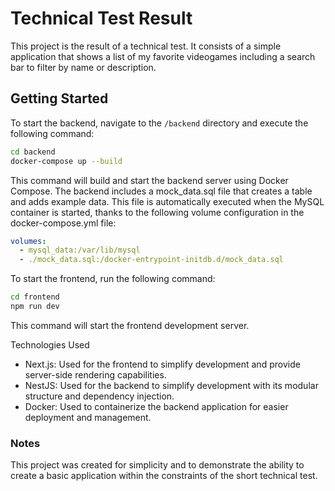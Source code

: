 # Technical Test Result

This project is the result of a technical test. It consists of a simple application that shows a list of my favorite videogames including a search bar to filter by name or description.

## Getting Started

To start the backend, navigate to the `/backend` directory and execute the following command:

```bash
cd backend
docker-compose up --build
```
This command will build and start the backend server using Docker Compose. The backend includes a mock_data.sql file that creates a table and adds example data. This file is automatically executed when the MySQL container is started, thanks to the following volume configuration in the docker-compose.yml file:

```yaml
volumes:
  - mysql_data:/var/lib/mysql
  - ./mock_data.sql:/docker-entrypoint-initdb.d/mock_data.sql
```

To start the frontend, run the following command:

```bash
cd frontend
npm run dev
```
This command will start the frontend development server.

Technologies Used
- Next.js: Used for the frontend to simplify development and provide server-side rendering capabilities.
- NestJS: Used for the backend to simplify development with its modular structure and dependency injection.
- Docker: Used to containerize the backend application for easier deployment and management.

### Notes
This project was created for simplicity and to demonstrate the ability to create a basic application within the constraints of the short technical test.